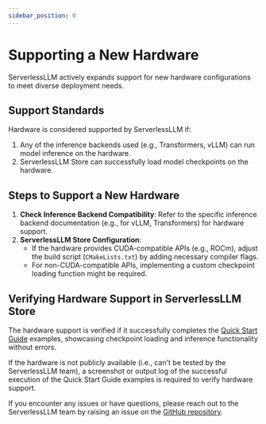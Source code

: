 ```yaml
---
sidebar_position: 0
---
```


# Supporting a New Hardware

ServerlessLLM actively expands support for new hardware configurations to meet diverse deployment needs.

## Support Standards
Hardware is considered supported by ServerlessLLM if:
1. Any of the inference backends used (e.g., Transformers, vLLM) can run model inference on the hardware.
2. ServerlessLLM Store can successfully load model checkpoints on the hardware.

## Steps to Support a New Hardware
1. **Check Inference Backend Compatibility**: Refer to the specific inference backend documentation (e.g., for vLLM, Transformers) for hardware support.
2. **ServerlessLLM Store Configuration**:
   - If the hardware provides CUDA-compatible APIs (e.g., ROCm), adjust the build script (`CMakeLists.txt`) by adding necessary compiler flags.
   - For non-CUDA-compatible APIs, implementing a custom checkpoint loading function might be required.

## Verifying Hardware Support in ServerlessLLM Store
The hardware support is verified if it successfully completes the [Quick Start Guide](https://serverlessllm.github.io/docs/stable/getting_started/) examples, showcasing checkpoint loading and inference functionality without errors.

If the hardware is not publicly available (i.e., can't be tested by the ServerlessLLM team), a screenshot or output log of the successful execution of the Quick Start Guide examples is required to verify hardware support.

If you encounter any issues or have questions, please reach out to the ServerlessLLM team by raising an issue on the [GitHub repository](https://github.com/ServerlessLLM/ServerlessLLM/issues).